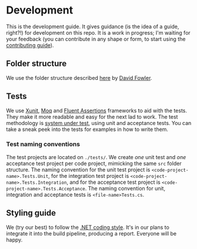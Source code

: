 # Development
This is the development guide. It gives guidance (is the idea of a guide, right?!) for development on this repo. It is a work in progress; I'm waiting for your feedback (you can contribute in any shape or form, to start using the [contributing guide][contributing_guide]).

## Folder structure
We use the folder structure described [here][folder_structure] by [David Fowler][david_fowler].

## Tests
We use [Xunit][xunit], [Moq][moq] and [Fluent Assertions][fluent_assertions] frameworks to aid with the tests. They make it more readable and easy for the next lad to work.
The test methodology is [system under test][sut], using unit and acceptance tests. You can take a sneak peek into the tests for examples in how to write them.

### Test naming conventions
The test projects are located on `./tests/`. We create *one* unit test and *one* acceptance test project per code project, mimicking the same `src` folder structure. 
The naming convention for the unit test project is `<code-project-name>.Tests.Unit`, for the integration test project is `<code-project-name>.Tests.Integration`, and for the acceptance test project is `<code-project-name>.Tests.Acceptance`. The naming convention for unit, integration and acceptance tests is `<file-name>Tests.cs`.

## Styling guide
We (try our best) to follow the [.NET coding style][dotnet_coding_style]. It's in our plans to integrate it into the build pipeline, producing a report. Everyone will be happy.

[contributing_guide]: https://github.com/joaoasrosa/cake-ndepend/blob/feature/add-documentation/CONTRIBUTING.md
[folder_structure]: https://gist.github.com/davidfowl/ed7564297c61fe9ab814
[david_fowler]: https://twitter.com/davidfowl
[xunit]: https://xunit.github.io/
[moq]: https://github.com/Moq/moq4/wiki/Quickstart
[fluent_assertions]: http://fluentassertions.com/
[sut]: https://en.wikipedia.org/wiki/System_under_test
[dotnet_coding_style]: https://github.com/dotnet/corefx/blob/master/Documentation/coding-guidelines/coding-style.md